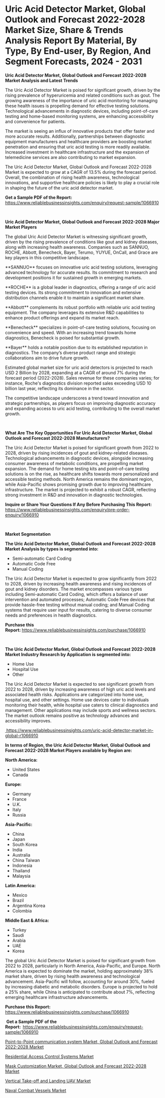 <p><h1>Uric Acid Detector Market, Global Outlook and Forecast 2022-2028 Market Size, Share & Trends Analysis Report By Material, By Type, By End-user, By Region, And Segment Forecasts, 2024 - 2031</h1></p><p><strong>Uric Acid Detector Market, Global Outlook and Forecast 2022-2028 Market Analysis and Latest Trends</strong></p>
<p><p>The Uric Acid Detector Market is poised for significant growth, driven by the rising prevalence of hyperuricemia and related conditions such as gout. The growing awareness of the importance of uric acid monitoring for managing these health issues is propelling demand for effective testing solutions. Technological advancements in diagnostic devices, including point-of-care testing and home-based monitoring systems, are enhancing accessibility and convenience for patients.</p><p>The market is seeing an influx of innovative products that offer faster and more accurate results. Additionally, partnerships between diagnostic equipment manufacturers and healthcare providers are boosting market penetration and ensuring that uric acid testing is more readily available. Increased investment in healthcare infrastructure and the expansion of telemedicine services are also contributing to market expansion.</p><p>The Uric Acid Detector Market, Global Outlook and Forecast 2022-2028 Market is expected to grow at a CAGR of 13.5% during the forecast period. Overall, the combination of rising health awareness, technological innovations, and supportive healthcare policies is likely to play a crucial role in shaping the future of the uric acid detector market.</p></p>
<p><strong>Get a Sample PDF of the Report:&nbsp;</strong> <a href="https://www.reliablebusinessinsights.com/enquiry/request-sample/1066910?utm_campaign=60&utm_medium=2&utm_source=Github&utm_content=ia&utm_term=04122024&utm_id=uric-acid-detector-market-global-outlook-and-forecast-2022-2028">https://www.reliablebusinessinsights.com/enquiry/request-sample/1066910</a></p>
<p>&nbsp;</p>
<p><strong>Uric Acid Detector Market, Global Outlook and Forecast 2022-2028 Major Market Players</strong></p>
<p><p>The global Uric Acid Detector Market is witnessing significant growth, driven by the rising prevalence of conditions like gout and kidney diseases, along with increasing health awareness. Companies such as SANNUO, ROCHE, Abbott, Benecheck, Bayer, Terumo, YUYUE, OnCall, and Grace are key players in this competitive landscape.</p><p>**SANNUO** focuses on innovative uric acid testing solutions, leveraging advanced technology for accurate results. Its commitment to research and development positions it for sustained growth in emerging markets.</p><p>**ROCHE** is a global leader in diagnostics, offering a range of uric acid testing devices. Its strong commitment to innovation and extensive distribution channels enable it to maintain a significant market share.</p><p>**Abbott** complements its robust portfolio with reliable uric acid testing equipment. The company leverages its extensive R&D capabilities to enhance product offerings and expand its market reach.</p><p>**Benecheck** specializes in point-of-care testing solutions, focusing on convenience and speed. With an increasing trend towards home diagnostics, Benecheck is poised for substantial growth.</p><p>**Bayer** holds a notable position due to its established reputation in diagnostics. The company’s diverse product range and strategic collaborations aim to drive future growth.</p><p>Estimated global market size for uric acid detectors is projected to reach USD 2 Billion by 2028, expanding at a CAGR of around 7% during the forecast period (2022-2028). Sales revenue for these companies varies; for instance, Roche's diagnostics division reported sales exceeding USD 10 billion last year, reflecting its dominance in the sector.</p><p>The competitive landscape underscores a trend toward innovation and strategic partnerships, as players focus on improving diagnostic accuracy and expanding access to uric acid testing, contributing to the overall market growth.</p></p>
<p>&nbsp;</p>
<p><strong>What Are The Key Opportunities For Uric Acid Detector Market, Global Outlook and Forecast 2022-2028 Manufacturers?</strong></p>
<p><p>The Uric Acid Detector Market is poised for significant growth from 2022 to 2028, driven by rising incidences of gout and kidney-related diseases. Technological advancements in diagnostic devices, alongside increasing consumer awareness of metabolic conditions, are propelling market expansion. The demand for home testing kits and point-of-care testing solutions is on the rise, as healthcare shifts towards more personalized and accessible testing methods. North America remains the dominant region, while Asia-Pacific shows promising growth due to improving healthcare infrastructure. The market is projected to exhibit a robust CAGR, reflecting strong investment in R&D and innovation in diagnostic technologies.</p></p>
<p><strong>Inquire or Share Your Questions If Any Before Purchasing This Report:</strong> <a href="https://www.reliablebusinessinsights.com/enquiry/pre-order-enquiry/1066910?utm_campaign=60&utm_medium=2&utm_source=Github&utm_content=ia&utm_term=04122024&utm_id=uric-acid-detector-market-global-outlook-and-forecast-2022-2028">https://www.reliablebusinessinsights.com/enquiry/pre-order-enquiry/1066910</a></p>
<p>&nbsp;</p>
<p><strong>Market Segmentation</strong></p>
<p><strong>The Uric Acid Detector Market, Global Outlook and Forecast 2022-2028 Market Analysis by types is segmented into:</strong></p>
<p><ul><li>Semi-automatic Card Coding</li><li>Automatic Code Free</li><li>Manual Coding</li></ul></p>
<p><p>The Uric Acid Detector Market is expected to grow significantly from 2022 to 2028, driven by increasing health awareness and rising incidences of gout and kidney disorders. The market encompasses various types including Semi-automatic Card Coding, which offers a balance of user intervention and automated processes; Automatic Code Free devices that provide hassle-free testing without manual coding; and Manual Coding systems that require user input for results, catering to diverse consumer needs and preferences in health diagnostics.</p></p>
<p><strong>Purchase this Report:&nbsp;</strong><a href="https://www.reliablebusinessinsights.com/purchase/1066910?utm_campaign=60&utm_medium=2&utm_source=Github&utm_content=ia&utm_term=04122024&utm_id=uric-acid-detector-market-global-outlook-and-forecast-2022-2028">https://www.reliablebusinessinsights.com/purchase/1066910</a></p>
<p>&nbsp;</p>
<p><strong>The Uric Acid Detector Market, Global Outlook and Forecast 2022-2028 Market Industry Research by Application is segmented into:</strong></p>
<p><ul><li>Home Use</li><li>Hospital Use</li><li>Other</li></ul></p>
<p><p>The Uric Acid Detector Market is expected to see significant growth from 2022 to 2028, driven by increasing awareness of high uric acid levels and associated health risks. Applications are categorized into home use, hospital use, and other settings. Home use devices cater to individuals monitoring their health, while hospital use caters to clinical diagnostics and management. Other applications may include sports and wellness sectors. The market outlook remains positive as technology advances and accessibility improves.</p></p>
<p><a href="https://www.reliablebusinessinsights.com/uric-acid-detector-market-in-global-r1066910?utm_campaign=60&utm_medium=2&utm_source=Github&utm_content=ia&utm_term=04122024&utm_id=uric-acid-detector-market-global-outlook-and-forecast-2022-2028">&nbsp;https://www.reliablebusinessinsights.com/uric-acid-detector-market-in-global-r1066910</a></p>
<p><strong>In terms of Region, the Uric Acid Detector Market, Global Outlook and Forecast 2022-2028 Market Players available by Region are:</strong></p>
<p>
    <p> <strong> North America: </strong>
        <ul>
            <li>United States</li>
            <li>Canada</li>
        </ul>
        </p> 
    <p> <strong> Europe: </strong>
        <ul>
            <li>Germany</li>
            <li>France</li>
            <li>U.K.</li>
            <li>Italy</li>
            <li>Russia</li>
        </ul>
        </p> 
    <p> <strong> Asia-Pacific: </strong>
        <ul>
            <li>China</li>
            <li>Japan</li>
            <li>South Korea</li>
            <li>India</li>
            <li>Australia</li>
            <li>China Taiwan</li>
            <li>Indonesia</li>
            <li>Thailand</li>
            <li>Malaysia</li>
        </ul>
        </p> 
    <p> <strong> Latin America: </strong>
        <ul>
            <li>Mexico</li>
            <li>Brazil</li>
            <li>Argentina Korea</li>
            <li>Colombia</li>
        </ul>
        </p> 
    <p> <strong> Middle East & Africa: </strong>
        <ul>
            <li>Turkey</li>
            <li>Saudi</li>
            <li>Arabia</li>
            <li>UAE</li>
            <li>Korea</li>
        </ul>
    </p>
    </p>
<p><p>The global Uric Acid Detector Market is poised for significant growth from 2022 to 2028, particularly in North America, Asia-Pacific, and Europe. North America is expected to dominate the market, holding approximately 38% market share, driven by rising health awareness and technological advancement. Asia-Pacific will follow, accounting for around 30%, fueled by increasing diabetic and metabolic disorders. Europe is projected to hold a 25% share, while China is anticipated to contribute about 7%, reflecting emerging healthcare infrastructure advancements.</p></p>
<p><strong>Purchase this Report: </strong><a href="https://www.reliablebusinessinsights.com/purchase/1066910?utm_campaign=60&utm_medium=2&utm_source=Github&utm_content=ia&utm_term=04122024&utm_id=uric-acid-detector-market-global-outlook-and-forecast-2022-2028">https://www.reliablebusinessinsights.com/purchase/1066910</a></p>
<p>&nbsp;<strong>Get a Sample PDF of the Report:&nbsp;&nbsp;</strong><a href="https://www.reliablebusinessinsights.com/enquiry/request-sample/1066910?utm_campaign=60&utm_medium=2&utm_source=Github&utm_content=ia&utm_term=04122024&utm_id=uric-acid-detector-market-global-outlook-and-forecast-2022-2028">https://www.reliablebusinessinsights.com/enquiry/request-sample/1066910</a></p>
<p><strong></strong></p>
<p><p><a href="https://github.com/NargisHussain432/Market-Research-Report-List-1/blob/main/point-to-point-communication-system-market-global-outlook-and-forecast-2022-2028-market.md?utm_campaign=60&utm_medium=2&utm_source=Github&utm_content=ia&utm_term=04122024&utm_id=uric-acid-detector-market-global-outlook-and-forecast-2022-2028">Point-to-Point communication system Market, Global Outlook and Forecast 2022-2028 Market</a></p><p><a href="https://www.linkedin.com/pulse/residential-access-control-systems-market-size-share-analysis-agwpe?utm_campaign=60&utm_medium=2&utm_source=Github&utm_content=ia&utm_term=04122024&utm_id=uric-acid-detector-market-global-outlook-and-forecast-2022-2028">Residential Access Control Systems Market</a></p><p><a href="https://github.com/FahadAhmed223/Market-Research-Report-List-1/blob/main/mask-customization-market-global-outlook-and-forecast-2022-2028-market.md?utm_campaign=60&utm_medium=2&utm_source=Github&utm_content=ia&utm_term=04122024&utm_id=uric-acid-detector-market-global-outlook-and-forecast-2022-2028">Mask Customization Market, Global Outlook and Forecast 2022-2028 Market</a></p><p><a href="https://issuu.com/reportprime-2/docs/vertical-take-off-and-landing-uav-market-size-2030?utm_campaign=60&utm_medium=2&utm_source=Github&utm_content=ia&utm_term=04122024&utm_id=uric-acid-detector-market-global-outlook-and-forecast-2022-2028">Vertical Take-off and Landing UAV Market</a></p><p><a href="https://issuu.com/reportprime-2/docs/naval-combat-vessels-market-size-2030.pptx?utm_campaign=60&utm_medium=2&utm_source=Github&utm_content=ia&utm_term=04122024&utm_id=uric-acid-detector-market-global-outlook-and-forecast-2022-2028">Naval Combat Vessels Market</a></p></p>